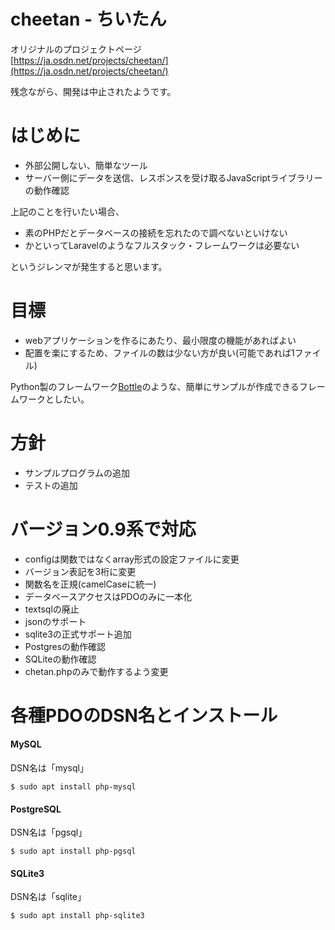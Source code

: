 # cheetan - ちいたん

オリジナルのプロジェクトページ  
[https://ja.osdn.net/projects/cheetan/](https://ja.osdn.net/projects/cheetan/)

残念ながら、開発は中止されたようです。  

# はじめに
- 外部公開しない、簡単なツール
- サーバー側にデータを送信、レスポンスを受け取るJavaScriptライブラリーの動作確認

上記のことを行いたい場合、
- 素のPHPだとデータベースの接続を忘れたので調べないといけない
- かといってLaravelのようなフルスタック・フレームワークは必要ない

というジレンマが発生すると思います。  

# 目標
- webアプリケーションを作るにあたり、最小限度の機能があればよい
- 配置を楽にするため、ファイルの数は少ない方が良い(可能であれば1ファイル)　　

Python製のフレームワーク[Bottle](https://bottlepy.org/docs/dev/)のような、簡単にサンプルが作成できるフレームワークとしたい。

# 方針

- サンプルプログラムの追加
- テストの追加

# バージョン0.9系で対応

- configは関数ではなくarray形式の設定ファイルに変更
- バージョン表記を3桁に変更
- 関数名を正規(camelCaseに統一)
- データベースアクセスはPDOのみに一本化
- textsqlの廃止
- jsonのサポート
- sqlite3の正式サポート追加
- Postgresの動作確認
- SQLiteの動作確認
- chetan.phpのみで動作するよう変更


# 各種PDOのDSN名とインストール

#### MySQL

DSN名は「mysql」

`$ sudo apt install php-mysql`


#### PostgreSQL

DSN名は「pgsql」

`$ sudo apt install php-pgsql`


#### SQLite3

DSN名は「sqlite」

`$ sudo apt install php-sqlite3`

